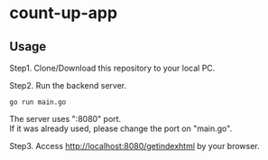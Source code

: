 # count-up-app

## Usage
Step1. Clone/Download this repository to your local PC.  
  
Step2. Run the backend server.
```
go run main.go
```

The server uses ":8080" port.  
If it was already used, please change the port on "main.go".    
  
Step3. Access <a href="http://localhost:8080/getindexhtml">http://localhost:8080/getindexhtml</a> by your browser.
